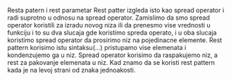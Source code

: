 Resta patern i rest parametar
Rest patter izgleda isto kao spread operator i radi suprotno u odnosu na spread operator. 
Zamislimo da smo spread operator koristili za izradu novog niza ili da prenesmo vise vrednosti u funkciju i to su dva slucaja gde koristimo spreda operato, i u oba slucaja koristimo spread operator da prosirimo niz na pojedinacne elemente.
Rest pattern korisimo istu sintaksu(...) pristupamo vise elemenata i kondenzujemo ga u niz.
Spread operator korisimo da raspakujemo niz, a rest za pakovanje elemenata u niz.
Kad znamo da se koristi rest pattern kada je na levoj strani od znaka jednoakosti.
